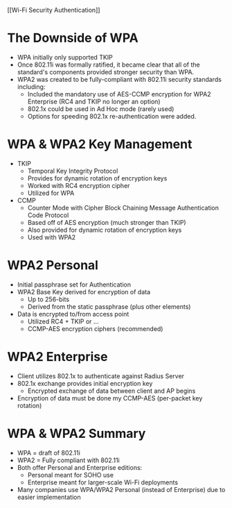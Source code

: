 [[Wi-Fi Security Authentication]]
# The Downside of WPA
- WPA initially only supported TKIP
- Once 802.11i was formally ratified, it became clear that all of the standard's components provided stronger security than WPA.
- WPA2 was created to be fully-compliant with 802.11i security standards including:
	- Included the mandatory use of AES-CCMP encryption for WPA2 Enterprise (RC4 and TKIP no longer an option)
	- 802.1x could be used in Ad Hoc mode (rarely used)
	- Options for speeding 802.1x re-authentication were added.
# WPA & WPA2 Key Management
- TKIP
	- Temporal Key Integrity Protocol
	- Provides for dynamic rotation of encryption keys
	- Worked with RC4 encryption cipher
	- Utilized for WPA
- CCMP
	- Counter Mode with Cipher Block Chaining Message Authentication Code Protocol
	- Based off of AES encryption (much stronger than TKIP)
	- Also provided for dynamic rotation of encryption keys
	- Used with WPA2
# WPA2 Personal
- Initial passphrase set for Authentication
- WPA2 Base Key derived for encryption of data
	- Up to 256-bits
	- Derived from the static passphrase (plus other elements)
- Data is encrypted to/from access point
	- Utilized RC4 + TKIP or ...
	- CCMP-AES encryption ciphers (recommended)
# WPA2 Enterprise
- Client utilizes 802.1x to authenticate against Radius Server
- 802.1x exchange provides initial encryption key
	- Encrypted exchange of data between client and AP begins
- Encryption of data must be done my CCMP-AES (per-packet key rotation)
# WPA & WPA2 Summary
- WPA = draft of 802.11i
- WPA2 = Fully compliant with 802.11i 
- Both offer Personal and Enterprise editions:
	- Personal meant for SOHO use
	- Enterprise meant for larger-scale Wi-Fi deployments
- Many companies use WPA/WPA2 Personal (instead of Enterprise) due to easier implementation